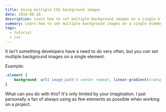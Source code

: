 ```yaml
---
title: Using multiple CSS background images
date: 2018-08-28
description: Learn how to set multiple background images on a single element
summary: Learn how to set multiple background images on a single element
tags:
  - tutorial
  - css
---
```


It isn't something developers have a need to do very often, but you *can* set multiple background images on a single element.

Example:

```css
.element {
    background: url('image_path') center repeat, linear-gradient(transparent 0%, #000 100%) no-repeat;
}
```

What can you do with this? It's only limited by your imagination. I just personally a fan of always using as few elements as possible when working on a project.
